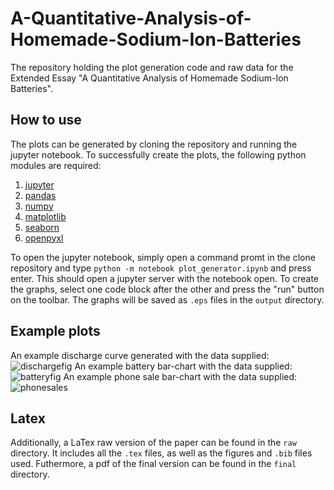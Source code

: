 # A-Quantitative-Analysis-of-Homemade-Sodium-Ion-Batteries
The repository holding the plot generation code and raw data for the Extended Essay "A Quantitative Analysis of Homemade Sodium-Ion Batteries".

## How to use
The plots can be generated by cloning the repository and running the jupyter notebook. To successfully create the plots, the following python modules are required:
  1. [jupyter](https://pypi.org/project/jupyter/)
  2. [pandas](https://pypi.org/project/pandas/)
  3. [numpy](https://pypi.org/project/numpy/)
  4. [matplotlib](https://pypi.org/project/matplotlib/)
  5. [seaborn](https://pypi.org/project/seaborn/)
  6. [openpyxl](https://pypi.org/project/openpyxl/)

To open the jupyter notebook, simply open a command promt in the clone repository and type `python -m notebook plot_generator.ipynb` and press enter. This should open a jupyter server with the notebook open. To create the graphs, select one code block after the other and press the "run" button on the toolbar. The graphs will be saved as `.eps` files in the `output` directory.

## Example plots
An example discharge curve generated with the data supplied:
![dischargefig](https://user-images.githubusercontent.com/108400115/200205388-f41f360a-8553-4414-b458-ac6d5cc31e2f.png)
An example battery bar-chart with the data supplied:
![batteryfig](https://user-images.githubusercontent.com/108400115/200205394-3990d5d1-3765-488c-b6f1-0812d75a7612.png)
An example phone sale bar-chart with the data supplied:
![phonesales](https://user-images.githubusercontent.com/108400115/200205397-04f1b62c-62c5-4873-a743-db43a1e44c93.png)

## Latex
Additionally, a LaTex raw version of the paper can be found in the `raw` directory. It includes all the `.tex` files, as well as the figures and `.bib` files used. Futhermore, a pdf of the final version can be found in the `final` directory.
